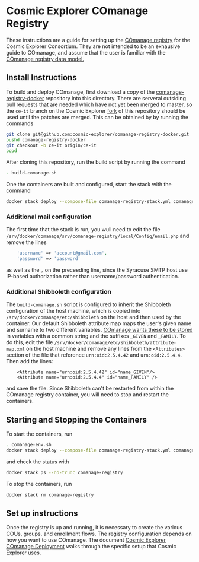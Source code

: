 # Cosmic Explorer COmanage Registry

These instructions are a guide for setting up the [COmanage
registry](https://spaces.at.internet2.edu/display/COmanage/) for the Cosmic
Explorer Consortium. They are not intended to be an exhausive guide to
COmanage, and assume that the user is familiar with the [COmanage registry
data model.](https://spaces.at.internet2.edu/display/COmanage/Registry+Data+Model)

## Install Instructions

To build and deploy COmanage, first download a copy of the
[comanage-registry-docker](https://github.com/Internet2/comanage-registry-docker/)
repository into this directory.  There are serveral outsiding pull requests
that are needed which have not yet been merged to master, so the `ce-it`
branch on the Cosmic Explorer
[fork](https://github.com/cosmic-explorer/comanage-registry-docker) of this
repository should be used until the patches are merged.  This can be obtained
by by running the commands
```sh
git clone git@github.com:cosmic-explorer/comanage-registry-docker.git
pushd comanage-registry-docker
git checkout -b ce-it origin/ce-it
popd
```
After cloning this repository, run the build script by running the command
```sh
. build-comanage.sh
```

One the containers are built and configured, start the stack with the command
```sh
docker stack deploy --compose-file comanage-registry-stack.yml comanage-registry
```

### Additional mail configuration

The first time that the stack is run, you wull need to edit the file `/srv/docker/comanage/srv/comanage-registry/local/Config/email.php` and remove the lines
```php
    'username' => 'account@gmail.com',
    'password' => 'password'
```
as well as the `,` on the preceeding line, since the Syracuse SMTP host use
IP-based authorization rather than username/password authentication.

### Additional Shibboleth configuration

The `build-comanage.sh` script is configured to inherit the Shibboleth
configuration of the host machine, which is copied into
`/srv/docker/comanage/etc/shibboleth` on the host and then used by the
container. Our default Shibboleth attribute map maps the user's given 
name and surname to two different variables. [COmanage wants these to be
stored](https://spaces.at.internet2.edu/display/COmanage/Consuming+External+Attributes+via+Web+Server+Environment+Variables#ConsumingExternalAttributesviaWebServerEnvironmentVariables-PopulatingDefaultValuesDuringEnrollment)
in variables with a common string and the suffixes `_GIVEN` and `_FAMILY`.
To do this, edit the file `/srv/docker/comanage/etc/shibboleth/attribute-map.xml` 
on the host machine and remove any lines from the `<Attributes>` section of the file that reference `urn:oid:2.5.4.42` and `urn:oid:2.5.4.4`. Then add the lines:
```
    <Attribute name="urn:oid:2.5.4.42" id="name_GIVEN"/>
    <Attribute name="urn:oid:2.5.4.4" id="name_FAMILY" />
```
and save the file. Since Shibboleth can't be restarted
from within the COmanage registry container, you will need to stop and restart
the containers.

## Starting and Stopping the Containers

To start the containers, run
```sh
. comanage-env.sh
docker stack deploy --compose-file comanage-registry-stack.yml comanage-registry
```
and check the status with
```sh
docker stack ps --no-trunc comanage-registry
```
To stop the containers, run
```sh
docker stack rm comanage-registry
```

## Set up instructions

Once the registry is up and running, it is necessary to create the various
COUs, groups, and enrollment flows. The registry configuration depends on how
you want to use COmanage. The document [Cosmic Explorer COmanage
Deployment](https://github.com/cosmic-explorer/ce-it-infrastructure/blob/master/roster/doc/README.md)
walks through the specific setup that Cosmic Explorer uses.
